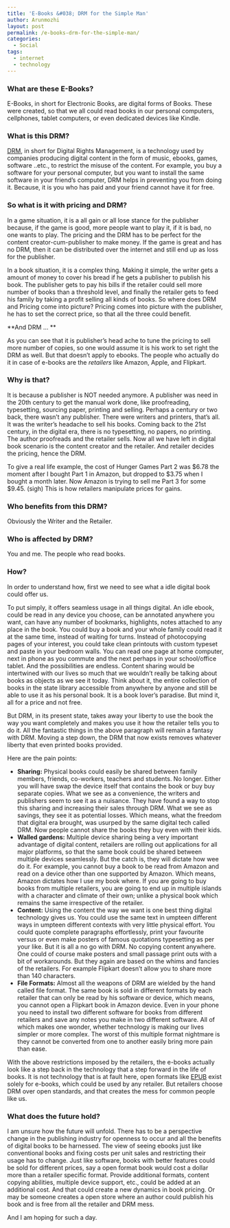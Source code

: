 ```yaml
---
title: 'E-Books &#038; DRM for the Simple Man'
author: Arunmozhi
layout: post
permalink: /e-books-drm-for-the-simple-man/
categories:
  - Social
tags:
  - internet
  - technology
---
```

### What are these E-Books?

E-Books, in short for Electronic Books, are digital forms of Books. These were created, so that we all could read books in our personal computers, cellphones, tablet computers, or even dedicated devices like Kindle.

### What is this DRM?

[DRM][1], in short for Digital Rights Management, is a technology used by companies producing digital content in the form of music, ebooks, games, software ..etc., to restrict the misuse of the content. For example, you buy a software for your personal computer, but you want to install the same software in your friend&#8217;s computer, DRM helps in preventing you from doing it. Because, it is you who has paid and your friend cannot have it for free.

### So what is it with pricing and DRM?

In a game situation, it is a all gain or all lose stance for the publisher because, if the game is good, more people want to play it, if it is bad, no one wants to play. The pricing and the DRM has to be perfect for the content creator-cum-publisher to make money. If the game is great and has no DRM, then it can be distributed over the internet and still end up as loss for the publisher.

In a book situation, it is a complex thing. Making it simple, the writer gets a amount of money to cover his bread if he gets a publisher to publish his book. The publisher gets to pay his bills if the retailer could sell more number of books than a threshold level, and finally the retailer gets to feed his family by taking a profit selling all kinds of books. So where does DRM and Pricing come into picture? Pricing comes into picture with the publisher, he has to set the correct price, so that all the three could benefit.

**And DRM &#8230; **

As you can see that it is publisher&#8217;s head ache to tune the pricing to sell more number of copies, so one would assume it is his work to set right the DRM as well. But that doesn&#8217;t apply to ebooks. The people who actually do it in case of e-books are the *retailers* like Amazon, Apple, and Flipkart.

### Why is that?

It is because a publisher is NOT needed anymore. A publisher was need in the 20th century to get the manual work done, like proofreading, typesetting, sourcing paper, printing and selling. Perhaps a century or two back, there wasn&#8217;t any publisher. There were writers and printers, that&#8217;s all. It was the writer&#8217;s headache to sell his books. Coming back to the 21st century, in the digital era, there is no typesetting, no papers, no printing. The author proofreads and the retailer sells. Now all we have left in digital book scenario is the content creator and the retailer. And retailer decides the pricing, hence the DRM.

To give a real life example, the cost of Hunger Games Part 2 was $6.78 the moment after I bought Part 1 in Amazon, but dropped to $3.75 when I bought a month later. Now Amazon is trying to sell me Part 3 for some $9.45. (sigh) This is how retailers manipulate prices for gains.

### Who benefits from this DRM?

Obviously the Writer and the Retailer.

### Who is affected by DRM?

You and me. The people who read books.

### How?

In order to understand how, first we need to see what a idle digital book could offer us.

To put simply, it offers seamless usage in all things digital. An idle ebook, could be read in any device you choose, can be annotated anywhere you want, can have any number of bookmarks, highlights, notes attached to any place in the book. You could buy a book and your whole family could read it at the same time, instead of waiting for turns. Instead of photocopying pages of your interest, you could take clean printouts with custom typeset and paste in your bedroom walls. You can read one page at home computer, next in phone as you commute and the next perhaps in your school/office tablet. And the possibilities are endless. Content sharing would be intertwined with our lives so much that we wouldn&#8217;t really be talking about books as objects as we see it today. Think about it, the entire collection of books in the state library accessible from anywhere by anyone and still be able to use it as his personal book. It is a book lover&#8217;s paradise. But mind it, all for a price and not free.

But DRM, in its present state, takes away your liberty to use the book the way you want completely and makes you use it how the retailer tells you to do it. All the fantastic things in the above paragraph will remain a fantasy with DRM. Moving a step down, the DRM that now exists removes whatever liberty that even printed books provided.

Here are the pain points:

  * **Sharing:** Physical books could easily be shared between family members, friends, co-workers, teachers and students. No longer. Either you will have swap the device itself that contains the book or buy buy separate copies. What we see as a convenience, the writers and publishers seem to see it as a nuisance. They have found a way to stop this sharing and increasing their sales through DRM. What we see as savings, they see it as potential losses. Which means, what the freedom that digital era brought, was usurped by the same digital tech called DRM. Now people cannot share the books they buy even with their kids. 
  * **Walled gardens:** Multiple device sharing being a very important advantage of digital content, retailers are rolling out applications for all major platforms, so that the same book could be shared between multiple devices seamlessly. But the catch is, they will dictate how wee do it. For example, you cannot buy a book to be read from Amazon and read on a device other than one supported by Amazon. Which means, Amazon dictates how I use my book where. If you are going to buy books from multiple retailers, you are going to end up in multiple islands with a character and climate of their own; unlike a physical book which remains the same irrespective of the retailer. 
  * **Content:** Using the content the way we want is one best thing digital technology gives us. You could use the same text in umpteen different ways in umpteen different contexts with very little physical effort. You could quote complete paragraphs effortlessly, print your favourite versus or even make posters of famous quotations typesetting as per your like. But it is all a no go with DRM. No copying content anywhere. One could of course make posters and small passage print outs with a bit of workarounds. But they again are based on the whims and fancies of the retailers. For example Flipkart doesn&#8217;t allow you to share more than 140 characters. 
  * **File Formats:** Almost all the weapons of DRM are wielded by the hand called file format. The same book is sold in different formats by each retailer that can only be read by his software or device, which means, you cannot open a Flipkart book in Amazon device. Even in your phone you need to install two different software for books from different retailers and save any notes you make in two different software. All of which makes one wonder, whether technology is making our lives simpler or more complex. The worst of this multiple format nightmare is they cannot be converted from one to another easily bring more pain than ease. 

With the above restrictions imposed by the retailers, the e-books actually look like a step back in the technology that a step forward in the life of books. It is not technology that is at fault here, open formats like [EPUB][2] exist solely for e-books, which could be used by any retailer. But retailers choose DRM over open standards, and that creates the mess for common people like us.

### What does the future hold?

I am unsure how the future will unfold. There has to be a perspective change in the publishing industry for openness to occur and all the benefits of digital books to be harnessed. The view of seeing ebooks just like conventional books and fixing costs per unit sales and restricting their usage has to change. Just like software, books with better features could be sold for different prices, say a open format book would cost a dollar more than a retailer specific format. Provide additional formats, content copying abilities, multiple device support, etc., could be added at an additional cost. And that could create a new dynamics in book pricing. Or may be someone creates a open store where an author could publish his book and is free from all the retailer and DRM mess. 

And I am hoping for such a day.

 [1]: http://en.wikipedia.org/wiki/Digital_rights_management
 [2]: http://en.wikipedia.org/wiki/EPUB